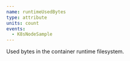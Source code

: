 ```yaml
---
name: runtimeUsedBytes
type: attribute
units: count
events:
  - K8sNodeSample
---
```


Used bytes in the container runtime filesystem.
